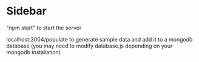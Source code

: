 # Sidebar

"npm start" to start the server

localhost:3004/populate to generate sample data and add it to a mongodb database (you may need to modify database.js depending on your mongodb installation)